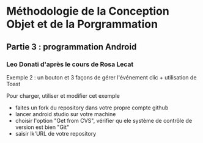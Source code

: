 # Méthodologie de la Conception Objet et de la Porgrammation
## Partie 3 : programmation Android
### Leo Donati d'après le cours de Rosa Lecat

Exemple 2 : un bouton et 3 façons de gérer l'événement clic + utilisation de Toast

Pour charger, utiliser et modifier cet exemple
- faites un fork du repository dans votre propre compte github
- lancer android studio sur votre machine
- choisir l'option "Get from CVS", vérifier qu ele système de contrôle de version est bien "Git"
- saisir lk'URL de votre repository


